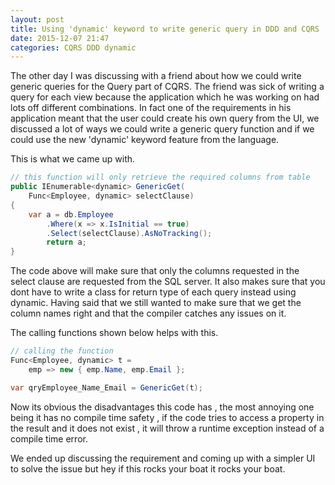 ```yaml
---
layout: post
title: Using 'dynamic' keyword to write generic query in DDD and CQRS
date: 2015-12-07 21:47
categories: CQRS DDD dynamic
---
```

The other day I was discussing with a friend about how we could write generic queries for the Query part of CQRS.
The friend was sick of writing a query for each view because the application which he was working on had lots off different combinations. 
In fact one of the requirements in his application meant that the user could create his own query from the UI, we discussed a lot of ways we could write a generic query function and if we could use the new 'dynamic' keyword feature from the language.

This is what we came up with.

```csharp
// this function will only retrieve the required columns from table
public IEnumerable<dynamic> GenericGet(
	Func<Employee, dynamic> selectClause)
{
	var a = db.Employee
		.Where(x => x.IsInitial == true)
		.Select(selectClause).AsNoTracking();
        return a;
}
```
The code above will make sure that only the columns requested in the select clause are requested from the SQL server.
It also makes sure that you dont have to write a class for return type of each query instead using dynamic.
Having said that we still wanted to make sure that we get the column names right and that the compiler catches any issues on it.

The calling functions shown below helps with this.


```csharp
// calling the function  
Func<Employee, dynamic> t = 
	emp => new { emp.Name, emp.Email };

var qryEmployee_Name_Email = GenericGet(t);
```

Now its obvious the disadvantages this code has , the most annoying one being it has no compile time safety , if the code tries to access a property in the result and it  does not exist , it will throw a runtime exception instead of a compile time error.

We ended up discussing the requirement and coming up with a simpler UI to solve the issue but hey if this rocks your boat it rocks your boat.
